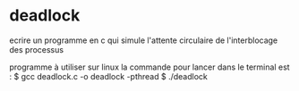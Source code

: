 # deadlock

ecrire un programme en c qui simule l'attente circulaire de l'interblocage des processus

programme à utiliser sur linux
la commande pour lancer dans le terminal est : 
$ gcc deadlock.c -o deadlock -pthread
$ ./deadlock
